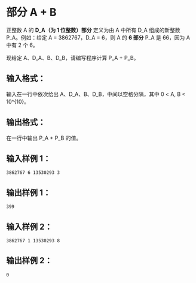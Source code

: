# 部分 A + B
正整数 A 的 **D_A（为 1 位整数）部分** 定义为由 A 中所有 D_A 组成的新整数 P_A。例如：给定 A = 3862767，D_A = 6，则 A 的 **6 部分** P_A 是 66，因为 A 中有 2 个 6。

现给定 A、D_A、B、D_B，请编写程序计算 P_A + P_B。

## 输入格式：
输入在一行中依次给出 A、D_A、B、D_B，中间以空格分隔，其中 0 < A, B < 10^{10}。

## 输出格式：
在一行中输出 P_A + P_B 的值。

## 输入样例 1：
    3862767 6 13530293 3
## 输出样例 1：
    399
## 输入样例 2：
    3862767 1 13530293 8
## 输出样例 2：
    0